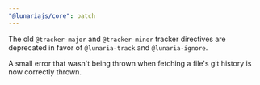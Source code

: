 ```yaml
---
"@lunariajs/core": patch
---
```


The old `@tracker-major` and `@tracker-minor` tracker directives are deprecated in favor of `@lunaria-track` and `@lunaria-ignore`.

A small error that wasn't being thrown when fetching a file's git history is now correctly thrown.
